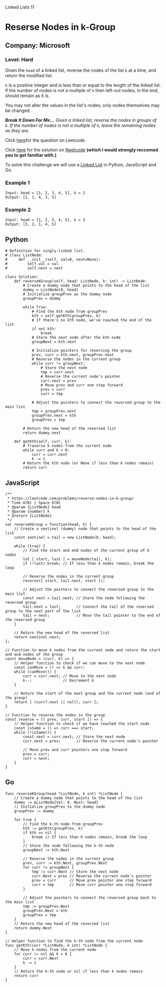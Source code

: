 Linked Lists 11
# Reserse Nodes in k-Group
## Company: Microsoft
### Level: Hard

Given the `head` of a linked list, reverse the nodes of the list `k` at a time, and return the modified list.

`k` is a positive integer and is less than or equal to the length of the linked list. If the number of nodes is not a multiple of `k` then left-out nodes, in the end, should remain as it is.

You may not alter the values in the list's nodes, only nodes themselves may be changed.

***Break It Down For Me...***
*Given a linked list, reverse the nodes in groups of `k`.*
*If the number of nodes is not a multiple of `k`, leave the remaining nodes as they are.*

Click [here](https://leetcode.com/problems/reverse-nodes-in-k-group/description/)for the question on Leetcode.

Click [here](https://www.youtube.com/watch?v=1UOPsfP85V4) for the solution on [Neetcode](https://neetcode.io/) **(which I would strongly reccomed you to get familiar with.)**

To solve this challenge we will use a [Linked List](https://www.geeksforgeeks.org/introduction-to-linked-list-data-structure-and-algorithm-tutorial/) in Python, JavaScript and Go.

### Example 1
```
Input: head = [1, 2, 3, 4, 5], k = 2
Output: [2, 1, 4, 3, 5]
```

### Example 2
```
Input: head = [1, 2, 3, 4, 5], k = 3
Output: [3, 2, 1, 4, 5]
```

## Python
```
# Definition for singly-linked list.
# class ListNode:
#     def __init__(self, val=0, next=None):
#         self.val = val
#         self.next = next

class Solution:
    def reverseKGroup(self, head: ListNode, k: int) -> ListNode:
        # Create a dummy node that points to the head of the list
        dummy = ListNode(0, head)
        # Initialize groupPrev as the dummy node
        groupPrev = dummy

        while True:
            # Find the kth node from groupPrev
            kth = self.getKth(groupPrev, k)
            # If there's no kth node, we've reached the end of the list
            if not kth:
                break
            # Store the next node after the kth node
            groupNext = kth.next

            # Initialize pointers for reversing the group
            prev, curr = kth.next, groupPrev.next
            # Reverse the nodes in the current group
            while curr != groupNext:
                # Store the next node
                tmp = curr.next
                # Reverse the current node's pointer
                curr.next = prev
                # Move prev and curr one step forward
                prev = curr
                curr = tmp

            # Adjust the pointers to connect the reversed group to the main list
            tmp = groupPrev.next
            groupPrev.next = kth
            groupPrev = tmp

        # Return the new head of the reversed list
        return dummy.next

    def getKth(self, curr, k):
        # Traverse k nodes from the current node
        while curr and k > 0:
            curr = curr.next
            k -= 1
        # Return the kth node (or None if less than k nodes remain)
        return curr
```

## JavaScript
```
/**
 * https://leetcode.com/problems/reverse-nodes-in-k-group/
 * Time O(N) | Space O(N)
 * @param {ListNode} head
 * @param {number} k
 * @return {ListNode}
 */
var reverseKGroup = function(head, k) {
    // Create a sentinel (dummy) node that points to the head of the list
    const sentinel = tail = new ListNode(0, head);

    while (true) {
        // Find the start and end nodes of the current group of k nodes
        let [ start, last ] = moveNode(tail, k);
        if (!last) break; // If less than k nodes remain, break the loop

        // Reverse the nodes in the current group
        reverse([ start, tail.next, start ]);

        // Adjust the pointers to connect the reversed group to the main list
        const next = tail.next; // Store the node following the reversed group
        tail.next = last;       // Connect the tail of the reversed group to the next part of the list
        tail = next;            // Move the tail pointer to the end of the reversed group
    }

    // Return the new head of the reversed list
    return sentinel.next;
};

// Function to move k nodes from the current node and return the start and end nodes of the group
const moveNode = (curr, k) => {
    // Helper function to check if we can move to the next node
    const canMove = () => k && curr;
    while (canMove()) {
        curr = curr.next; // Move to the next node
        k--;              // Decrement k
    }

    // Return the start of the next group and the current node (end of the group)
    return [ (curr?.next || null), curr ];
}

// Function to reverse the nodes in the group
const reverse = ([ prev, curr, start ]) => {
    // Helper function to check if we have reached the start node
    const isSame = () => curr === start;
    while (!isSame()) {
        const next = curr.next; // Store the next node
        curr.next = prev;       // Reverse the current node's pointer

        // Move prev and curr pointers one step forward
        prev = curr;
        curr = next;
    }
}
```

## Go
```
func reverseKGroup(head *ListNode, k int) *ListNode {
    // Create a dummy node that points to the head of the list
    dummy := &ListNode{Val: 0, Next: head}
    // Initialize groupPrev to the dummy node
    groupPrev := dummy
    
    for true {
        // Find the k-th node from groupPrev
        kth := getKth(groupPrev, k)
        if kth == nil {
            break // If less than k nodes remain, break the loop
        }
        // Store the node following the k-th node
        groupNext := kth.Next
        
        // Reverse the nodes in the current group
        prev, curr := kth.Next, groupPrev.Next
        for curr != groupNext {
            tmp := curr.Next // Store the next node
            curr.Next = prev // Reverse the current node's pointer
            prev = curr      // Move prev pointer one step forward
            curr = tmp       // Move curr pointer one step forward
        }
        
        // Adjust the pointers to connect the reversed group back to the main list
        tmp := groupPrev.Next
        groupPrev.Next = kth
        groupPrev = tmp
    }
    // Return the new head of the reversed list
    return dummy.Next
}

// Helper function to find the k-th node from the current node
func getKth(curr *ListNode, k int) *ListNode {
    // Move k nodes from the current node
    for curr != nil && k > 0 {
        curr = curr.Next
        k -= 1
    }
    // Return the k-th node or nil if less than k nodes remain
    return curr
}
```